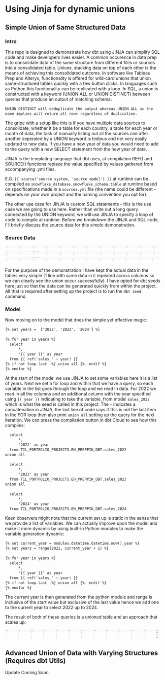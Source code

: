 # Using Jinja for dynamic unions

## Simple Union of Same Structured Data

### Intro

This repo is designed to demonstrate how dbt using JINJA can simplify SQL code and make developers lives easier. A common occurence in data prep is to consolidate data of the same structure from different files or sources into a consolidated table. Unions, stacking data on top of each other is the means of achieving this consolidated outcome. In software like Tableau Prep and Alteryx, functionality is offered for wild-card unions that union same-structured tables quickly with a few button clicks. In languages such as Python this functionality can be replicated with a loop. In SQL, a union is constructed with a keyword (UNION ALL or UNION DISTINCT) between queries that produce an output of matching schema.

    UNION DISTINCT will deduplicate the output whereas UNION ALL as the name implies will return all rows regardless of duplication.

The gripe with a setup like this is if you have multiple data sources to consolidate, whether it be a table for each country, a table for each year or month of data, the task of manually listing out all the sources one after another seperated by a UNION keyword is tedious and not very easily updated to new data. If you have a new year of data you would need to add to the query with a new SELECT statement from the new year of data.

JINJA is the templating language that dbt uses, at compilation REF() and SOURCE() functions replace the value specified by values gathered from accompanying .yml files.

E.G. `{{ source('source system, 'source model') }}` at runtime can be compiled as `snowflake_database.snowflake_schema.table` at runtime based on specifications made in a `sources.yml` file (the name could be different - depends on your own project and the naming convention you opt for).

The other use case for JINJA is custom SQL statements - this is the use case we are going to use here. Rather than write out a long query connected by the UNION keyword, we will use JINJA to specify a loop of code to compile at runtime. Before we breakdown the JINJA and SQL code, I'll briefly discuss the source data for this simple demonstration.

### Source Data
![Sales 2022](https://github.com/edxhayter/dbt_jinja_union/blob/edxhayter-patch-1/assets/2022_table_preview.png)
![Sales 2023](https://github.com/edxhayter/dbt_jinja_union/blob/edxhayter-patch-1/assets/2023_table_preview.png)
![Sales 2024](https://github.com/edxhayter/dbt_jinja_union/blob/edxhayter-patch-1/assets/2024_table_preview.png)

For the purpose of the demonstration I have kept the actual data in the tables very simple (1 line with same data in it repeated across columns so we can clearly see the union occur successfully). I have opted for dbt seeds here just so that the data can be generated quickly from within the project. All that is required after setting up the project is to run the `dbt seed` command.

### Model

Now moving on to the model that does the simple yet effective magic:

```
{% set years =  ['2022', '2023', '2024'] %}

{% for year in years %}
  select 
      *,
      '{{ year }}' as year
  from {{ ref('sales_' ~ year) }}
{% if not loop.last -%} union all {%- endif %}
{% endfor %}
```

At the start of the model we use JINJA to set some variables here it is a list of years. Next we set a for loop and within that we have a query, so each variable in the list goes through the loop and we read in data. For 2022 we read in all the columns and an additional column with the year specified using `{{ year }}` indicating to take the variable, from model `sales_2022` which is what the seed is called in this project. The `~` indicates a concatenation in JINJA, the last line of code says if this is not the last item in the FOR loop then also print `union all` setting up the query for the next iteration. We can press the compilation button in dbt Cloud to see how this compiles:

```
  select 
      *,
      '2022' as year
  from TIL_PORTFOLIO_PROJECTS.EH_PREPPIN_DBT.sales_2022
union all

  select 
      *,
      '2023' as year
  from TIL_PORTFOLIO_PROJECTS.EH_PREPPIN_DBT.sales_2023
union all

  select 
      *,
      '2024' as year
  from TIL_PORTFOLIO_PROJECTS.EH_PREPPIN_DBT.sales_2024

```
Keen observers might note that the current set up is static in the sense that we provide a list of variables. We can actually improve upon the model and make it more dynamic by using built-in Python modules to make the variable generation dynamic:

```
{% set current_year = modules.datetime.datetime.now().year %}
{% set years = range(2022, current_year + 1) %}

{% for year in years %}
  select 
      *,
      '{{ year }}' as year
  from {{ ref('sales_' ~ year) }}
{% if not loop.last -%} union all {%- endif %}
{% endfor %}
```
The current year is then generated from the python module and range is inclusive of the start value but exclusive of the last value hence we add one to the current year to select 2022 up to 2024.

The result of both of these queries is a unioned table and an approach that scales up:

![Unioned Data](https://github.com/edxhayter/dbt_jinja_union/blob/edxhayter-patch-1/assets/unioned_table.png)

## Advanced Union of Data with Varying Structures (Requires dbt Utils)
Update Coming Soon
